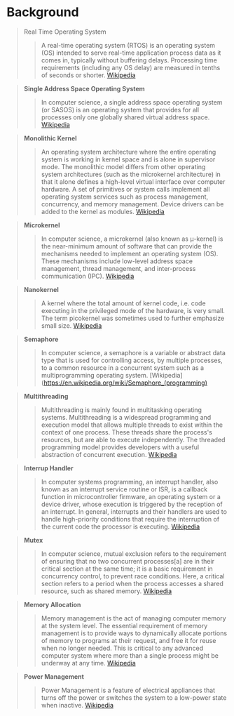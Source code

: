 # Background


> Real Time Operating System
> > A real-time operating system (RTOS) is an operating system (OS) intended to serve real-time application process data as it comes in, typically without buffering delays. Processing time requirements (including any OS delay) are measured in tenths of seconds or shorter. [Wikipedia](https://en.wikipedia.org/wiki/Real-time_operating_system)

> __Single Address Space Operating System__
> > In computer science, a single address space operating system (or SASOS) is an operating system that provides for all processes only one globally shared virtual address space. [Wikipedia](https://en.wikipedia.org/wiki/Single_address_space_operating_system)

> __Monolithic Kernel__
> > An operating system architecture where the entire operating system is working in kernel space and is alone in supervisor mode. The monolithic model differs from other operating system architectures (such as the microkernel architecture) in that it alone defines a high-level virtual interface over computer hardware. A set of primitives or system calls implement all operating system services such as process management, concurrency, and memory management. Device drivers can be added to the kernel as modules. [Wikipedia](https://en.wikipedia.org/wiki/Monolithic_kernel)

> __Microkernel__
> > In computer science, a microkernel (also known as μ-kernel) is the near-minimum amount of software that can provide the mechanisms needed to implement an operating system (OS). These mechanisms include low-level address space management, thread management, and inter-process communication (IPC). [Wikipedia](https://en.wikipedia.org/wiki/Microkernel)

> __Nanokernel__
> > A kernel where the total amount of kernel code, i.e. code executing in the privileged mode of the hardware, is very small. The term picokernel was sometimes used to further emphasize small size. [Wikipedia](https://en.wikipedia.org/wiki/Microkernel#Nanokernel)

> __Semaphore__
> > In computer science, a semaphore is a variable or abstract data type that is used for controlling access, by multiple processes, to a common resource in a concurrent system such as a multiprogramming operating system. [Wikipedia](https://en.wikipedia.org/wiki/Semaphore_(programming)

> __Multithreading__
> > Multithreading is mainly found in multitasking operating systems. Multithreading is a widespread programming and execution model that allows multiple threads to exist within the context of one process. These threads share the process's resources, but are able to execute independently. The threaded programming model provides developers with a useful abstraction of concurrent execution. [Wikipedia](https://en.wikipedia.org/wiki/Thread_(computing))

> __Interrup Handler__
> > In computer systems programming, an interrupt handler, also known as an interrupt service routine or ISR, is a callback function in microcontroller firmware, an operating system or a device driver, whose execution is triggered by the reception of an interrupt. In general, interrupts and their handlers are used to handle high-priority conditions that require the interruption of the current code the processor is executing. [Wikipedia](https://en.wikipedia.org/wiki/Interrupt_handler)

> __Mutex__
> > In computer science, mutual exclusion refers to the requirement of ensuring that no two concurrent processes[a] are in their critical section at the same time; it is a basic requirement in concurrency control, to prevent race conditions. Here, a critical section refers to a period when the process accesses a shared resource, such as shared memory. [Wikipedia](https://en.wikipedia.org/wiki/Mutual_exclusion)

> __Memory Allocation__
> > Memory management is the act of managing computer memory at the system level. The essential requirement of memory management is to provide ways to dynamically allocate portions of memory to programs at their request, and free it for reuse when no longer needed. This is critical to any advanced computer system where more than a single process might be underway at any time. [Wikipedia](https://en.wikipedia.org/wiki/Memory_management)

> __Power Management__
> > Power Management is a feature of electrical appliances that turns off the power or switches the system to a low-power state when inactive. [Wikipedia](https://en.wikipedia.org/wiki/Power_management)